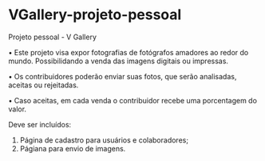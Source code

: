 # VGallery-projeto-pessoal
Projeto pessoal - V Gallery

• Este projeto visa expor fotografias de fotógrafos amadores ao redor do mundo. Possibilidando a venda das imagens digitais ou impressas.

• Os contribuidores poderão enviar suas fotos, que serão analisadas, aceitas ou rejeitadas.

• Caso aceitas, em cada venda o contribuidor recebe uma porcentagem do valor.

Deve ser incluídos:
1) Página de cadastro para usuários e colaboradores;
2) Págiana para envio de imagens.
